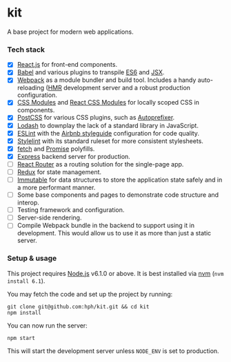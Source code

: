 # kit

A base project for modern web applications.

### Tech stack

- [x] [React.js](https://facebook.github.io/react/) for front-end components.
- [x] [Babel](http://babeljs.io/docs/plugins/) and various plugins to transpile
  [ES6](https://github.com/lukehoban/es6features) and
  [JSX](https://facebook.github.io/react/docs/jsx-in-depth.html).
- [x] [Webpack](https://webpack.github.io/) as a module bundler and build tool.
  Includes a handy auto-reloading
  ([HMR](https://webpack.github.io/docs/hot-module-replacement-with-webpack.html)
  development server and a robust production configuration.
- [x] [CSS Modules](https://github.com/css-modules/css-modules) and
  [React CSS Modules](https://github.com/gajus/react-css-modules) for locally
  scoped CSS in components.
- [x] [PostCSS](http://postcss.org/) for various CSS plugins, such as
  [Autoprefixer](https://github.com/postcss/autoprefixer).
- [x] [Lodash](https://lodash.com/) to downplay the lack of a standard library in
  JavaScript.
- [x] [ESLint](http://eslint.org/) with the [Airbnb
  styleguide](https://github.com/airbnb/javascript) configuration for code
  quality.
- [x] [Stylelint](http://stylelint.io/) with its standard ruleset for more
  consistent stylesheets.
- [x] [fetch](https://github.com/github/fetch) and
  [Promise](https://github.com/stefanpenner/es6-promise) polyfills.
- [x] [Express](http://expressjs.com/) backend server for production.
- [ ] [React Router](https://github.com/reactjs/react-router) as a routing solution
  for the single-page app.
- [ ] [Redux](http://redux.js.org/) for state management.
- [ ] [Immutable](https://facebook.github.io/immutable-js/) for data structures
  to store the application state safely and in a more performant manner.
- [ ] Some base components and pages to demonstrate code structure and interop.
- [ ] Testing framework and configuration.
- [ ] Server-side rendering.
- [ ] Compile Webpack bundle in the backend to support using it in development.
  This would allow us to use it as more than just a static server.

### Setup & usage

This project requires [Node.js](https://nodejs.org/en/) v6.1.0 or above. It is
best installed via [nvm](https://github.com/creationix/nvm) (`nvm install
6.1`).

You may fetch the code and set up the project by running:

    git clone git@github.com:hph/kit.git && cd kit
    npm install

You can now run the server:

    npm start

This will start the development server unless `NODE_ENV` is set to production.
